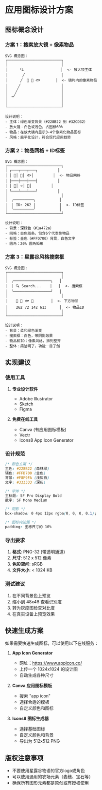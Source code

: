 # 应用图标设计方案

## 图标概念设计

### 方案 1：搜索放大镜 + 像素物品
```
SVG 概念图：
┌─────────────────────────┐
│                         │
│      🔍                 │  <- 放大镜主体
│       ╱                 │
│      ╱  💎 🌾 🐟       │  <- 镜片内的像素物品
│     ╱                   │
│    ╱                    │
│   ╱                     │
│  ▔                      │
│                         │
└─────────────────────────┘

设计说明：
- 主体：绿色渐变背景（#228B22 到 #32CD32）
- 放大镜：白色或浅色，占图标60%
- 物品：在放大镜内显示3-4个像素化物品图标
- 风格：扁平化设计，符合现代应用趋势
```

### 方案 2：物品网格 + ID标签
```
SVG 概念图：
┌─────────────────────────┐
│ ┌───┬───┬───┐         │
│ │ 🌾│ 💎│ 🐟│         │  <- 物品网格
│ ├───┼───┼───┤         │
│ │ 🍎│ ⭐│ 🥚│         │
│ └───┴───┴───┘         │
│                         │
│  ╭─────────╮           │
│  │ ID: 262 │           │  <- ID标签
│  ╰─────────╯           │
└─────────────────────────┘

设计说明：
- 背景：深绿色（#1a472a）
- 网格：白色线条，包含6个代表性物品
- 标签：金色（#FFD700）背景，白色文字
- 圆角：20% 圆角矩形
```

### 方案 3：星露谷风格搜索框
```
SVG 概念图：
┌─────────────────────────┐
│                         │
│  ╭─────────────────╮   │
│  │ 🔍 Search...    │   │  <- 搜索框
│  ╰─────────────────╯   │
│                         │
│    🌾 💎 🐟 🍎        │  <- 下方物品
│    262 72 142 613      │  <- 物品ID
│                         │
└─────────────────────────┘

设计说明：
- 背景：柔和绿色渐变
- 搜索框：白色，带阴影效果
- 物品和ID：像素风格，排列整齐
- 整体：简洁明了，功能一目了然
```

## 实现建议

### 使用工具
1. **专业设计软件**
   - Adobe Illustrator
   - Sketch
   - Figma

2. **免费在线工具**
   - Canva (有应用图标模板)
   - Vectr
   - Icons8 App Icon Generator

### 设计规范
```css
/* 颜色方案 */
主色: #228B22 (森林绿)
辅色: #FFD700 (金色)
背景: #F8F9FA (浅灰白)
文字: #333333 (深灰)

/* 字体 */
主标题: SF Pro Display Bold
数字: SF Mono Medium

/* 阴影 */
box-shadow: 0 4px 12px rgba(0, 0, 0, 0.1);

/* 图标内边距 */
padding: 图标尺寸的 10%
```

### 导出要求
1. **格式**: PNG-32 (带透明通道)
2. **尺寸**: 512 x 512 像素
3. **色彩空间**: sRGB
4. **文件大小**: < 1024 KB

### 测试建议
1. 在不同背景色上预览
2. 缩小到 48x48 查看识别度
3. 转为灰度图检查对比度
4. 在真实设备上预览效果

## 快速生成方案

如果需要快速生成图标，可以使用以下在线服务：

1. **App Icon Generator**
   - 网址：https://www.appicon.co/
   - 上传一个 1024x1024 的设计图
   - 自动生成各种尺寸

2. **Canva 应用图标模板**
   - 搜索 "app icon"
   - 选择合适的模板
   - 自定义颜色和图标

3. **Icons8 图标生成器**
   - 选择基础图标
   - 自定义颜色和背景
   - 导出为 512x512 PNG

## 版权注意事项

- 不要使用星露谷物语的官方logo或角色
- 可以使用通用的农场元素（麦穗、宝石等）
- 确保所有图形元素都是原创或有授权使用